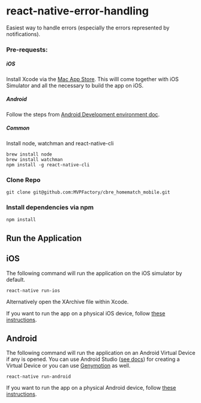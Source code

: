 # react-native-error-handling
Easiest way to handle errors (especially the errors represented by notifications).

### Pre-requests:

##### iOS
Install Xcode via the [Mac App Store](https://itunes.apple.com/us/app/xcode/id497799835?mt=12). This willl come together with iOS Simulator and all the necessary to build the app on iOS.

##### Android
Follow the steps from [Android Development environment doc](https://facebook.github.io/react-native/docs/getting-started.html#android-development-environment).

##### Common
Install node, watchman and react-native-cli
```
brew install node
brew install watchman
npm install -g react-native-cli
```

### Clone Repo

````
git clone git@github.com:MVPFactory/cbre_homematch_mobile.git
````


### Install dependencies via npm
````
npm install
````

## Run the Application

## iOS
The following command will run the application on the iOS simulator by default. 

````
react-native run-ios
````
Alternatively open the XArchive file within Xcode. 

If you want to run the app on a physical iOS device, follow [these instructions](https://facebook.github.io/react-native/docs/running-on-device).

## Android
The following command will run the application on an Android Virtual Device if any is opened. You can use Android Studio ([see docs](https://facebook.github.io/react-native/docs/getting-started.html#using-a-virtual-device)) for creating a Virtual Device or you can use [Genymotion](https://www.genymotion.com/) as well.

````
react-native run-android
````

If you want to run the app on a physical Android device, follow [these instructions](https://facebook.github.io/react-native/docs/running-on-device).
